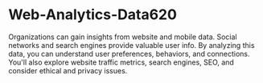 # Web-Analytics-Data620
Organizations can gain insights from website and mobile data. Social networks and search engines provide valuable user info. By analyzing this data, you can understand user preferences, behaviors, and connections. You'll also explore website traffic metrics, search engines, SEO, and consider ethical and privacy issues.
